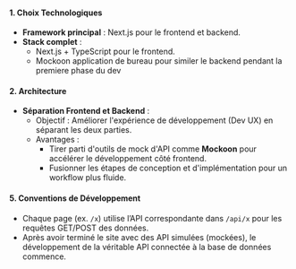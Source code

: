 
#### 1. **Choix Technologiques**
- **Framework principal** : Next.js pour le frontend et backend. 
- **Stack complet** :
  - Next.js + TypeScript pour le frontend. 
  - Mockoon application de bureau pour similer le backend pendant la premiere phase du dev

#### 2. **Architecture**
- **Séparation Frontend et Backend** :
  - Objectif : Améliorer l'expérience de développement (Dev UX) en séparant les deux parties.
  - Avantages :
    - Tirer parti d'outils de mock d'API comme **Mockoon** pour accélérer le développement côté frontend.
    - Fusionner les étapes de conception et d'implémentation pour un workflow plus fluide.

 
 
#### 5. **Conventions de Développement**
- Chaque page (ex. `/x`) utilise l’API correspondante dans `/api/x` pour les requêtes GET/POST des données.
- Après avoir terminé le site avec des API simulées (mockées), le développement de la véritable API connectée à la base de données commence.
 